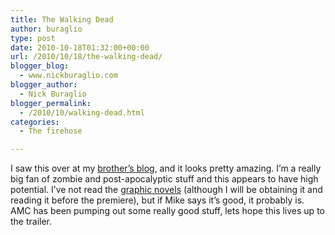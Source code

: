 ```yaml
---
title: The Walking Dead
author: buraglio
type: post
date: 2010-10-18T01:32:00+00:00
url: /2010/10/18/the-walking-dead/
blogger_blog:
  - www.nickburaglio.com
blogger_author:
  - Nick Buraglio
blogger_permalink:
  - /2010/10/walking-dead.html
categories:
  - The firehose

---
```

I saw this over at my [brother&#8217;s blog][1], and it looks pretty amazing. I&#8217;m a really big fan of zombie and post-apocalyptic stuff and this appears to have high potential. I&#8217;ve not read the [graphic novels][2] (although I will be obtaining it and reading it before the premiere), but if Mike says it&#8217;s good, it probably is.  
AMC has been pumping out some really good stuff, lets hope this lives up to the trailer.

 [1]: http://mike.buraglio.com/2010/10/walking-dead-trailer.html
 [2]: http://www.amazon.com/Walking-Dead-Graphic-Novel-Collection/lm/R3DLKI0S20B6L6
